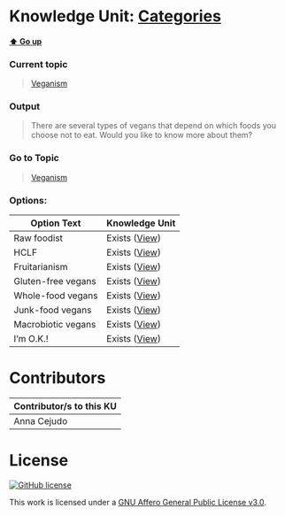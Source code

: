 # Knowledge Unit: [Categories](../../knowledge_units/veganism/categories.md)

#### [:arrow_up: Go up](../../topics/veganism.md)
### Current topic
> [Veganism](../../topics/veganism.md)
### Output
> There are several types of vegans that depend on which foods you choose not to eat. Would you like to know more about them?
### Go to Topic
> [Veganism](../../topics/veganism.md)

### Options: 

| Option Text | Knowledge Unit |
| - | - |  
| Raw foodist  |  Exists ([View](../../knowledge_units/veganism/raw-foodist.md))  |  
| HCLF  |  Exists ([View](../../knowledge_units/veganism/hclf.md))  |  
| Fruitarianism  |  Exists ([View](../../knowledge_units/veganism/fruitarianism.md))  |  
| Gluten-free vegans  |  Exists ([View](../../knowledge_units/veganism/gluten-free-vegans.md))  |  
| Whole-food vegans  |  Exists ([View](../../knowledge_units/veganism/whole-food-vegans.md))  |  
| Junk-food vegans  |  Exists ([View](../../knowledge_units/veganism/junk-food-vegans.md))  |  
| Macrobiotic vegans  |  Exists ([View](../../knowledge_units/veganism/macrobiotic-vegans.md))  |  
| I’m O.K.!  |  Exists ([View](../../knowledge_units/veganism/im-ok.md))  | 

# Contributors

| Contributor/s to this KU |
| - | 
| Anna Cejudo |

# License
[![GitHub license](https://img.shields.io/github/license/inbrainz/cerebro)](https://github.com/inbrainz/cerebro/blob/master/LICENSE)

This work is licensed under a [GNU Affero General Public License v3.0](https://www.gnu.org/licenses/agpl-3.0.txt).